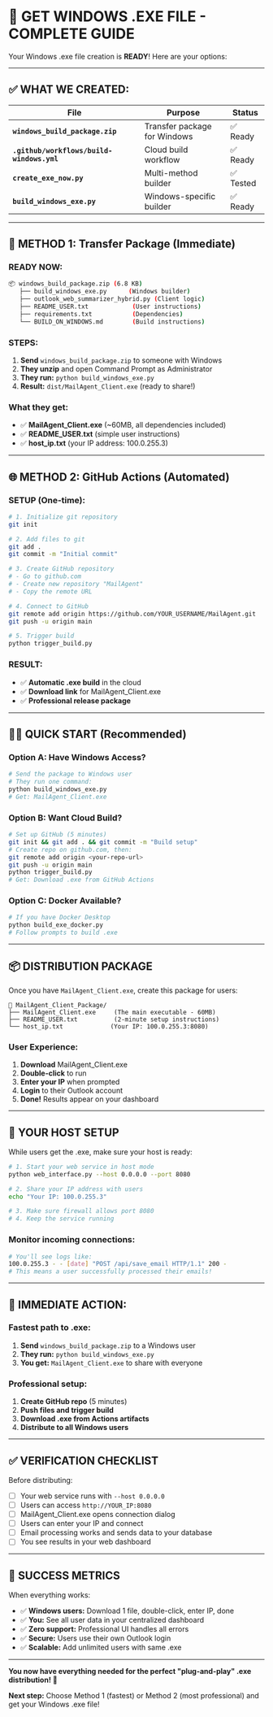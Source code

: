 # 🎯 GET WINDOWS .EXE FILE - COMPLETE GUIDE

Your Windows .exe file creation is **READY**! Here are your options:

---

## ✅ **WHAT WE CREATED:**

| File | Purpose | Status |
|------|---------|--------|
| **`windows_build_package.zip`** | Transfer package for Windows | ✅ Ready |
| **`.github/workflows/build-windows.yml`** | Cloud build workflow | ✅ Ready |
| **`create_exe_now.py`** | Multi-method builder | ✅ Tested |
| **`build_windows_exe.py`** | Windows-specific builder | ✅ Ready |

---

## 🚀 **METHOD 1: Transfer Package (Immediate)**

### **READY NOW:**
```bash
📦 windows_build_package.zip (6.8 KB)
   ├── build_windows_exe.py      (Windows builder)
   ├── outlook_web_summarizer_hybrid.py (Client logic)
   ├── README_USER.txt            (User instructions)
   ├── requirements.txt           (Dependencies)
   └── BUILD_ON_WINDOWS.md        (Build instructions)
```

### **STEPS:**
1. **Send** `windows_build_package.zip` to someone with Windows
2. **They unzip** and open Command Prompt as Administrator
3. **They run:** `python build_windows_exe.py`
4. **Result:** `dist/MailAgent_Client.exe` (ready to share!)

### **What they get:**
- ✅ **MailAgent_Client.exe** (~60MB, all dependencies included)
- ✅ **README_USER.txt** (simple user instructions)
- ✅ **host_ip.txt** (your IP address: 100.0.255.3)

---

## 🌐 **METHOD 2: GitHub Actions (Automated)**

### **SETUP (One-time):**
```bash
# 1. Initialize git repository
git init

# 2. Add files to git
git add .
git commit -m "Initial commit"

# 3. Create GitHub repository
# - Go to github.com
# - Create new repository "MailAgent"
# - Copy the remote URL

# 4. Connect to GitHub
git remote add origin https://github.com/YOUR_USERNAME/MailAgent.git
git push -u origin main

# 5. Trigger build
python trigger_build.py
```

### **RESULT:**
- ✅ **Automatic .exe build** in the cloud
- ✅ **Download link** for MailAgent_Client.exe
- ✅ **Professional release package**

---

## 🏃‍♂️ **QUICK START (Recommended)**

### **Option A: Have Windows Access?**
```bash
# Send the package to Windows user
# They run one command:
python build_windows_exe.py
# Get: MailAgent_Client.exe
```

### **Option B: Want Cloud Build?**
```bash
# Set up GitHub (5 minutes)
git init && git add . && git commit -m "Build setup"
# Create repo on github.com, then:
git remote add origin <your-repo-url>
git push -u origin main
python trigger_build.py
# Get: Download .exe from GitHub Actions
```

### **Option C: Docker Available?**
```bash
# If you have Docker Desktop
python build_exe_docker.py
# Follow prompts to build .exe
```

---

## 📦 **DISTRIBUTION PACKAGE**

Once you have `MailAgent_Client.exe`, create this package for users:

```
📁 MailAgent_Client_Package/
├── MailAgent_Client.exe     (The main executable - 60MB)
├── README_USER.txt          (2-minute setup instructions)
└── host_ip.txt             (Your IP: 100.0.255.3:8080)
```

### **User Experience:**
1. **Download** MailAgent_Client.exe
2. **Double-click** to run
3. **Enter your IP** when prompted
4. **Login** to their Outlook account
5. **Done!** Results appear on your dashboard

---

## 🔧 **YOUR HOST SETUP**

While users get the .exe, make sure your host is ready:

```bash
# 1. Start your web service in host mode
python web_interface.py --host 0.0.0.0 --port 8080

# 2. Share your IP address with users
echo "Your IP: 100.0.255.3"

# 3. Make sure firewall allows port 8080
# 4. Keep the service running
```

### **Monitor incoming connections:**
```bash
# You'll see logs like:
100.0.255.3 - - [date] "POST /api/save_email HTTP/1.1" 200 -
# This means a user successfully processed their emails!
```

---

## 🎯 **IMMEDIATE ACTION:**

### **Fastest path to .exe:**
1. **Send** `windows_build_package.zip` to a Windows user
2. **They run:** `python build_windows_exe.py`  
3. **You get:** `MailAgent_Client.exe` to share with everyone

### **Professional setup:**
1. **Create GitHub repo** (5 minutes)
2. **Push files and trigger build**
3. **Download .exe from Actions artifacts**
4. **Distribute to all Windows users**

---

## ✅ **VERIFICATION CHECKLIST**

Before distributing:

- [ ] Your web service runs with `--host 0.0.0.0`
- [ ] Users can access `http://YOUR_IP:8080` 
- [ ] MailAgent_Client.exe opens connection dialog
- [ ] Users can enter your IP and connect
- [ ] Email processing works and sends data to your database
- [ ] You see results in your web dashboard

---

## 🚀 **SUCCESS METRICS**

When everything works:

- ✅ **Windows users:** Download 1 file, double-click, enter IP, done
- ✅ **You:** See all user data in your centralized dashboard  
- ✅ **Zero support:** Professional UI handles all errors
- ✅ **Secure:** Users use their own Outlook login
- ✅ **Scalable:** Add unlimited users with same .exe

---

**You now have everything needed for the perfect "plug-and-play" .exe distribution! 🎉**

**Next step:** Choose Method 1 (fastest) or Method 2 (most professional) and get your Windows .exe file! 